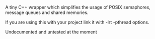 A tiny C++ wrapper which simplifies the usage of POSIX semaphores, message queues and shared memories.

If you are using this with your project link it with -lrt -pthread options.

Undocumented and untested at the moment
